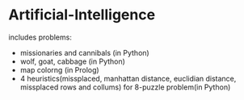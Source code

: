 # Artificial-Intelligence
includes problems:
- missionaries and cannibals (in Python)
- wolf, goat, cabbage (in Python)
- map colorng (in Prolog)
- 4 heuristics(missplaced, manhattan distance, euclidian distance, missplaced rows and collums) for 8-puzzle problem(in Python)
